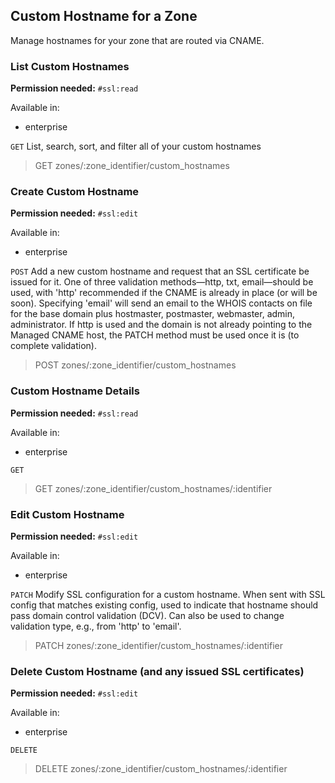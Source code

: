 ## Custom Hostname for a Zone

Manage hostnames for your zone that are routed via CNAME.

### List Custom Hostnames

**Permission needed:** `#ssl:read`

Available in:

* enterprise

`GET` List, search, sort, and filter all of your custom hostnames

> GET zones/:zone_identifier/custom_hostnames


### Create Custom Hostname

**Permission needed:** `#ssl:edit`

Available in:

* enterprise

`POST` Add a new custom hostname and request that an SSL certificate be issued for it. One of three validation methods—http, txt, email—should be used, with 'http' recommended if the CNAME is already in place (or will be soon). Specifying 'email' will send an email to the WHOIS contacts on file for the base domain plus hostmaster, postmaster, webmaster, admin, administrator. If http is used and the domain is not already pointing to the Managed CNAME host, the PATCH method must be used once it is (to complete validation).

> POST zones/:zone_identifier/custom_hostnames


### Custom Hostname Details

**Permission needed:** `#ssl:read`

Available in:

* enterprise

`GET` 

> GET zones/:zone_identifier/custom_hostnames/:identifier


### Edit Custom Hostname

**Permission needed:** `#ssl:edit`

Available in:

* enterprise

`PATCH` Modify SSL configuration for a custom hostname. When sent with SSL config that matches existing config, used to indicate that hostname should pass domain control validation (DCV). Can also be used to change validation type, e.g., from 'http' to 'email'.

> PATCH zones/:zone_identifier/custom_hostnames/:identifier


### Delete Custom Hostname (and any issued SSL certificates)

**Permission needed:** `#ssl:edit`

Available in:

* enterprise

`DELETE` 

> DELETE zones/:zone_identifier/custom_hostnames/:identifier

